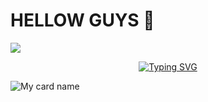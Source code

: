 <h1>HELLOW GUYS 👋</h1>

<a><img src='https://i.imgur.com/LyHic3i.gif'/></a>

<!-- Typing SVG -->
<p align="center">
    <a href="https://github.com/SUNNY-LK">
        <img align="center"
        src="https://readme-typing-svg.herokuapp.com/?size=30&width=500&lines=HI!!+I+AM+MR-+SUNNY%20+%20OFFICIAL+..."
            alt="Typing SVG"
        />
    </a>
</p>                                
 



![My card name](https://cardivo.vercel.app/api?name=SUNNY-LK&description=Hi,%20Welcome%20To%20My%20Profile%20💝&image=https://telegra.ph/file/b24533a06d229415fcd18.jpg?v=4&s=10?v=4&backgroundColor=%23ecf0f1&instagram=SUNNY_OFFICIAL&github=SUNNY-LK&twitter=&pattern=leaf&colorPattern=%23eaeaea)

